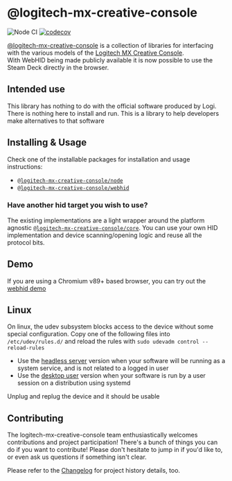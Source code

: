 # @logitech-mx-creative-console

![Node CI](https://github.com/Julusian/node-logitech-mx-creative-console/workflows/Node%20CI/badge.svg)
[![codecov](https://codecov.io/gh/Julusian/node-logitech-mx-creative-console/branch/master/graph/badge.svg?token=Hl4QXGZJMF)](https://codecov.io/gh/Julusian/node-logitech-mx-creative-console)

[@logitech-mx-creative-console](https://www.npmjs.com/org/logitech-mx-creative-console) is a collection of libraries for interfacing with the various models of the [Logitech MX Creative Console](https://www.logitech.com/en-gb/products/keyboards/mx-creative-console.html).  
With WebHID being made publicly available it is now possible to use the Steam Deck directly in the browser.

## Intended use

This library has nothing to do with the official software produced by Logi. There is nothing here to install and run. This is a library to help developers make alternatives to that software

## Installing & Usage

Check one of the installable packages for installation and usage instructions:

-   [`@logitech-mx-creative-console/node`](https://npm.im/@logitech-mx-creative-console/node)
-   [`@logitech-mx-creative-console/webhid`](https://npm.im/@logitech-mx-creative-console/webhid)

### Have another hid target you wish to use?

The existing implementations are a light wrapper around the platform agnostic [`@logitech-mx-creative-console/core`](https://npm.im/@logitech-mx-creative-console/core). You can use your own HID implementation and device scanning/opening logic and reuse all the protocol bits.

## Demo

If you are using a Chromium v89+ based browser, you can try out the [webhid demo](https://julusian.github.io/node-logitech-mx-creative-console/)

## Linux

On linux, the udev subsystem blocks access to the device without some special configuration.
Copy one of the following files into `/etc/udev/rules.d/` and reload the rules with `sudo udevadm control --reload-rules`

-   Use the [headless server](./packages/node/udev/50-logitech-mx-creative-console-headless.rules) version when your software will be running as a system service, and is not related to a logged in user
-   Use the [desktop user](./packages/node/udev/50-logitech-mx-creative-console-user.rules) version when your software is run by a user session on a distribution using systemd

Unplug and replug the device and it should be usable

## Contributing

The logitech-mx-creative-console team enthusiastically welcomes contributions and project participation! There's a bunch of things you can do if you want to contribute! Please don't hesitate to jump in if you'd like to, or even ask us questions if something isn't clear.

Please refer to the [Changelog](CHANGELOG.md) for project history details, too.
